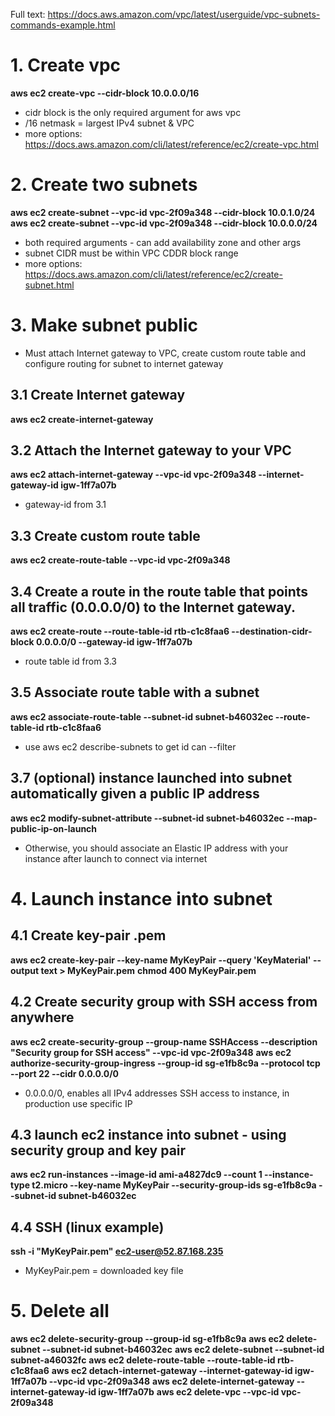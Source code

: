 Full text: https://docs.aws.amazon.com/vpc/latest/userguide/vpc-subnets-commands-example.html

# 1. Create vpc
**aws ec2 create-vpc --cidr-block 10.0.0.0/16**
* cidr block is the only required argument for aws vpc
* /16 netmask = largest IPv4 subnet & VPC
* more options: https://docs.aws.amazon.com/cli/latest/reference/ec2/create-vpc.html

# 2. Create two subnets
**aws ec2 create-subnet --vpc-id vpc-2f09a348 --cidr-block 10.0.1.0/24**
**aws ec2 create-subnet --vpc-id vpc-2f09a348 --cidr-block 10.0.0.0/24**
* both required arguments - can add availability zone and other args
* subnet CIDR must be within VPC CDDR block range
* more options: https://docs.aws.amazon.com/cli/latest/reference/ec2/create-subnet.html

# 3. Make subnet public
* Must attach Internet gateway to VPC, create custom route table and configure routing for subnet to internet gateway
## 3.1 Create Internet gateway
**aws ec2 create-internet-gateway**
## 3.2 Attach the Internet gateway to your VPC
**aws ec2 attach-internet-gateway --vpc-id vpc-2f09a348 --internet-gateway-id igw-1ff7a07b**
* gateway-id from 3.1
## 3.3 Create custom route table
**aws ec2 create-route-table --vpc-id vpc-2f09a348**
## 3.4 Create a route in the route table that points all traffic (0.0.0.0/0) to the Internet gateway.
**aws ec2 create-route --route-table-id rtb-c1c8faa6 --destination-cidr-block 0.0.0.0/0 --gateway-id igw-1ff7a07b**
* route table id from 3.3
## 3.5 Associate route table with a subnet
**aws ec2 associate-route-table  --subnet-id subnet-b46032ec --route-table-id rtb-c1c8faa6**
* use aws ec2 describe-subnets to get id can --filter
## 3.7 (optional) instance launched into subnet automatically given a public IP address
**aws ec2 modify-subnet-attribute --subnet-id subnet-b46032ec --map-public-ip-on-launch**
* Otherwise, you should associate an Elastic IP address with your instance after launch to connect via internet

# 4. Launch instance into subnet
## 4.1 Create key-pair .pem
**aws ec2 create-key-pair --key-name MyKeyPair --query 'KeyMaterial' --output text > MyKeyPair.pem**
**chmod 400 MyKeyPair.pem**
## 4.2 Create security group with SSH access from anywhere
**aws ec2 create-security-group --group-name SSHAccess --description "Security group for SSH access" --vpc-id vpc-2f09a348**
**aws ec2 authorize-security-group-ingress --group-id sg-e1fb8c9a --protocol tcp --port 22 --cidr 0.0.0.0/0**
* 0.0.0.0/0, enables all IPv4 addresses SSH access to instance, in production use specific IP
## 4.3 launch ec2 instance into subnet - using security group and key pair
**aws ec2 run-instances --image-id ami-a4827dc9 --count 1 --instance-type t2.micro --key-name MyKeyPair --security-group-ids sg-e1fb8c9a --subnet-id subnet-b46032ec**
## 4.4 SSH (linux example)
**ssh -i "MyKeyPair.pem" ec2-user@52.87.168.235**
* MyKeyPair.pem = downloaded key file

# 5. Delete all
**aws ec2 delete-security-group --group-id sg-e1fb8c9a**
**aws ec2 delete-subnet --subnet-id subnet-b46032ec**
**aws ec2 delete-subnet --subnet-id subnet-a46032fc**
**aws ec2 delete-route-table --route-table-id rtb-c1c8faa6**
**aws ec2 detach-internet-gateway --internet-gateway-id igw-1ff7a07b --vpc-id vpc-2f09a348**
**aws ec2 delete-internet-gateway --internet-gateway-id igw-1ff7a07b**
**aws ec2 delete-vpc --vpc-id vpc-2f09a348**
